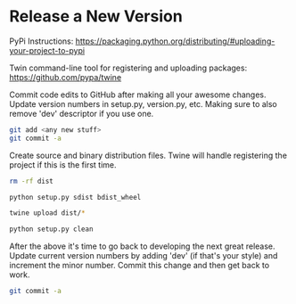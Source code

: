 # Release a New Version

PyPi Instructions: https://packaging.python.org/distributing/#uploading-your-project-to-pypi

Twin command-line tool for registering and uploading packages: https://github.com/pypa/twine


Commit code edits to GitHub after making all your awesome changes.  Update version
numbers in setup.py, version.py, etc.  Making sure to also remove 'dev' descriptor if you use one.

```bash
git add <any new stuff>
git commit -a
```

Create source and binary distribution files.  Twine will handle registering the project if this is
the first time.


```bash
rm -rf dist

python setup.py sdist bdist_wheel

twine upload dist/*

python setup.py clean
```


After the above it's time to go back to developing the next great release.  Update current version
numbers by adding 'dev' (if that's your style) and increment the minor number. Commit this change
and then get back to work.


```bash
git commit -a
```
